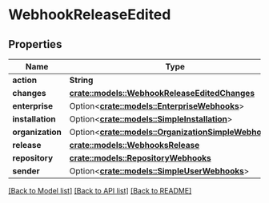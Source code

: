 # WebhookReleaseEdited

## Properties

Name | Type | Description | Notes
------------ | ------------- | ------------- | -------------
**action** | **String** |  | 
**changes** | [**crate::models::WebhookReleaseEditedChanges**](webhook_release_edited_changes.md) |  | 
**enterprise** | Option<[**crate::models::EnterpriseWebhooks**](enterprise-webhooks.md)> |  | [optional]
**installation** | Option<[**crate::models::SimpleInstallation**](simple-installation.md)> |  | [optional]
**organization** | Option<[**crate::models::OrganizationSimpleWebhooks**](organization-simple-webhooks.md)> |  | [optional]
**release** | [**crate::models::WebhooksRelease**](webhooks_release.md) |  | 
**repository** | [**crate::models::RepositoryWebhooks**](repository-webhooks.md) |  | 
**sender** | Option<[**crate::models::SimpleUserWebhooks**](simple-user-webhooks.md)> |  | [optional]

[[Back to Model list]](../README.md#documentation-for-models) [[Back to API list]](../README.md#documentation-for-api-endpoints) [[Back to README]](../README.md)


